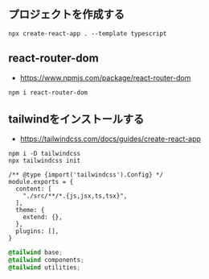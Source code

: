 ## プロジェクトを作成する
```
npx create-react-app . --template typescript
```

## react-router-dom

* https://www.npmjs.com/package/react-router-dom

```
npm i react-router-dom
```

## tailwindをインストールする

* https://tailwindcss.com/docs/guides/create-react-app

```
npm i -D tailwindcss
npx tailwindcss init
```
```
/** @type {import('tailwindcss').Config} */
module.exports = {
  content: [
    "./src/**/*.{js,jsx,ts,tsx}",
  ],
  theme: {
    extend: {},
  },
  plugins: [],
}
```

```css
@tailwind base;
@tailwind components;
@tailwind utilities;
```